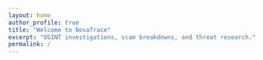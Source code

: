 ```yaml
---
layout: home
author_profile: true
title: "Welcome to NovaTrace"
excerpt: "OSINT investigations, scam breakdowns, and threat research."
permalink: /
---
```

